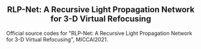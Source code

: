 <h2 align="center">RLP-Net: A Recursive Light Propagation Network for 3-D Virtual Refocusing</h2>

Official source codes for "RLP-Net: A Recursive Light Propagation Network for 3-D Virtual Refocusing", MICCAI2021.
